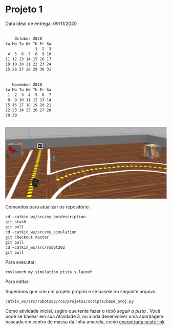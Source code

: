 
# Projeto 1

Data ideal de entrega: 09/11/2020


```

    October 2020
Su Mo Tu We Th Fr Sa
             1  2  3
 4  5  6  7  8  9 10
11 12 13 14 15 16 17
18 19 20 21 22 23 24
25 26 27 28 29 30 31


   November 2020
Su Mo Tu We Th Fr Sa
 1  2  3  4  5  6  7
 8  9 10 11 12 13 14
15 16 17 18 19 20 21
22 23 24 25 26 27 28
29 30


```



<img src="./pista_virtual.jpg">

Comandos para atualizar os repositório:

    cd ~catkin_ws/src/my_botdescription
    git stash
    git pull
    cd ~catkin_ws/src/my_simulation
    git checkout master
    git pull
    cd ~catkin_ws/src/robot202
    git pull

Para executar:

	roslaunch my_simulation pista_s.launch
	
Para editar:

Sugerimos que crie um projeto próprio e se baseie no seguinte arquivo:

    catkin_ws/src/robot202/ros/projeto1/scripts/base_proj.py


Como atividade inicial, sugiro que tente fazer o robô *seguir a pista* . Você pode se basear em sua Atividade 3, ou ainda desenvolver uma abordagem baseada em centro de massa da linha amarela, como [encontrada neste link](https://github.com/osrf/rosbook/blob/master/followbot/follower_color_filter.py)


